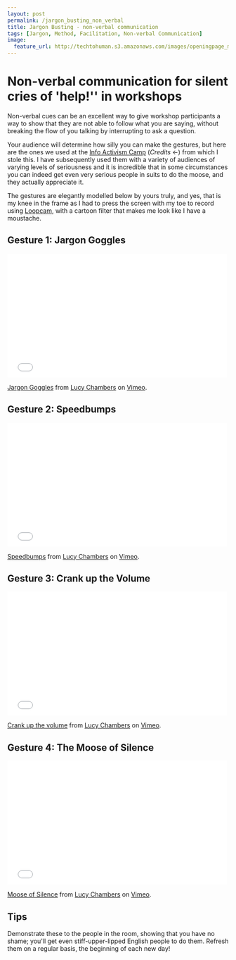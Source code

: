 ```yaml
---
layout: post
permalink: /jargon_busting_non_verbal
title: Jargon Busting - non-verbal communication 
tags: [Jargon, Method, Facilitation, Non-verbal Communication]
image: 
  feature_url: http://techtohuman.s3.amazonaws.com/images/openingpage_montage.jpeg
---
```


# Non-verbal communication for silent cries of 'help!'' in workshops  

Non-verbal cues can be an excellent way to give workshop participants a way to show that they are not able to follow what you are saying, without breaking the flow of you talking by interrupting to ask a question.

Your audience will determine how silly you can make the gestures, but here are the ones we used at the [Info Activism Camp](https://camp2013.tacticaltech.org/) (*Credits* <-) from which I stole this. I have subsequently used them with a variety of audiences of varying levels of seriousness and it is incredible that in some circumstances you can indeed get even very serious people in suits to do the moose, and they actually appreciate it. 

The gestures are elegantly modelled below by yours truly, and yes, that is my knee in the frame as I had to press the screen with my toe to record using [Loopcam](http://loopc.am/), with a cartoon filter that makes me look like I have a moustache. 

## Gesture 1: Jargon Goggles 

<iframe src="//player.vimeo.com/video/110457727" width="500" height="281" frameborder="0" webkitallowfullscreen mozallowfullscreen allowfullscreen></iframe> <p><a href="http://vimeo.com/110457727">Jargon Goggles</a> from <a href="http://vimeo.com/user33879024">Lucy Chambers</a> on <a href="https://vimeo.com">Vimeo</a>.</p>

## Gesture 2: Speedbumps 

<iframe src="//player.vimeo.com/video/110457974" width="500" height="281" frameborder="0" webkitallowfullscreen mozallowfullscreen allowfullscreen></iframe> <p><a href="http://vimeo.com/110457974">Speedbumps</a> from <a href="http://vimeo.com/user33879024">Lucy Chambers</a> on <a href="https://vimeo.com">Vimeo</a>.</p>

## Gesture 3: Crank up the Volume 

<iframe src="//player.vimeo.com/video/110458223" width="500" height="281" frameborder="0" webkitallowfullscreen mozallowfullscreen allowfullscreen></iframe> <p><a href="http://vimeo.com/110458223">Crank up the volume</a> from <a href="http://vimeo.com/user33879024">Lucy Chambers</a> on <a href="https://vimeo.com">Vimeo</a>.</p>

## Gesture 4: The Moose of Silence 

<iframe src="//player.vimeo.com/video/110458492" width="500" height="281" frameborder="0" webkitallowfullscreen mozallowfullscreen allowfullscreen></iframe> <p><a href="http://vimeo.com/110458492">Moose of Silence</a> from <a href="http://vimeo.com/user33879024">Lucy Chambers</a> on <a href="https://vimeo.com">Vimeo</a>.</p>

## Tips 

Demonstrate these to the people in the room, showing that you have no shame; you'll get even stiff-upper-lipped English people to do them. Refresh them on a regular basis, the beginning of each new day! 